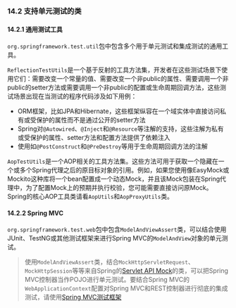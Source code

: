 ### 14.2 支持单元测试的类

#### 14.2.1 通用测试工具

`org.springframework.test.util`包中包含多个用于单元测试和集成测试的通用工具。

`ReflectionTestUtils`是一个基于反射的工具方法集，开发者在这些测试场景下使用它们：需要改变一个常量的值、需要改变一个非public的属性、需要调用一个非public的setter方法或需要调用一个非public的配置或生命周期回调方法，这些测试场景出现在当测试的程序代码涉及如下用例：

- ORM框架，比如JPA和Hibernate，这些框架纵容在一个域实体中直接访问私有或受保护的属性而不是通过公开的setter方法
- Spring对`@Autowired`、`@Inject`和`@Resource`等注解的支持，这些注解为私有或受保护的属性、setter方法和配置方法提供了依赖注入
- 使用如`@PostConstruct`和`@PreDestroy`等用于生命周期回调方法的注解

`AopTestUtils`是一个AOP相关的工具方法集。这些方法可用于获取一个隐藏在一个或多个Spring代理之后的原目标对象的引用。例如，如果您使用像EasyMock或Mockito这种库将一个bean配置成一个动态Mock，并且该Mock包装在Spring代理中，为了配置Mock上的预期并执行校验，您可能需要直接访问原Mock。Spring的核心AOP工具类请看`AopUtils`和`AopProxyUtils`类。

#### 14.2.2 Spring MVC

`org.springframework.test.web`包中包含`ModelAndViewAssert`类，可以结合使用JUnit、TestNG或其他测试框架来进行Spring MVC的`ModelAndView`对象的单元测试。

>使用`ModelAndViewAssert`类，结合`MockHttpServletRequest`、`MockHttpSession`等等来自Spring的[Servlet API Mock](14.1Mock_Objects.md)的类，可以把Spring MVC控制器当作POJO进行单元测试。要结合Spring MVC的`WebApplicationContext`配置对Spring MVC和REST控制器进行彻底的集成测试，请使用[Spring MVC测试框架](15.6.Spring_MVC_Test_Framework.md)

